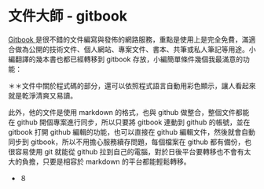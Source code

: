 # 文件大師 - gitbook

[Gitbook ](https://www.gitbook.com/)是很不錯的文件編寫與發佈的網路服務，重點是使用上是完全免費，滿適合做為公開的技術文件、個人網站、專案文件、書本、共筆或私人筆記等用途。小編翻譯的幾本書也都已經轉移到 gitbook 存放，小編簡單條件幾個我最滿意的功能：

＊＊文件中關於程式碼的部分，還可以依照程式語言自動用彩色顯示，讓人看起來就是乾淨清爽又易讀。

此外，他的文件是使用 markdown 的格式，也與 github 做整合，整個文件都能在 github 開個專案進行同步，所以只要將 gitbook 連動到 github 的帳號，並在 gitbook 打開 github 編輯的功能，也可以直接在 github 編輯文件，然後就會自動同步到 gitbook，所以不用擔心服務續存問題，每個檔案在 github 都有備份，也很容易使用 git 就能從 github 拉到自己的電腦，對於日後平台要轉移也不會有太大的負擔，只要是相容於 markdown 的平台都能輕鬆轉移。

* ８
